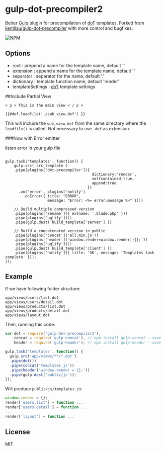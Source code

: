 # gulp-dot-precompiler2

Better [Gulp](https://github.com/gulpjs/gulp) plugin for precompilation of [doT](https://github.com/olado/doT) templates. Forked from [kentliau/gulp-dot-precompiler](https://github.com/kentliau/gulp-dot-precompiler) with more control and bugfixes.



[![NPM](https://nodei.co/npm/gulp-dot-precompiler2.png?downloads=true&stars=true)](https://nodei.co/npm/gulp-dot-precompiler2/)


## Options

* root :  prepend a name for the template name, default ''
* extension : append a name for the template name, default ''
* separator : separator for the name, default '.'
* dictionary : template function name, default 'render'
* templateSettings : [doT](https://github.com/olado/doT) template settings

##Include Partial View

```
< p > This is the main view < / p >

{{#def.loadfile('./sub_view.def') }}
```

This will include the `sub_view.def` from the same directory where the `loadfile()` is called. Not necessary to use `.def` as extension.


###Now with Error emitter

listen error in your gulp file

```

gulp.task('templates', function() {
    gulp.src( src_template )
    .pipe(plugins['dot-precompiler']({
                                       dictionary:'render',
                                       selfcontained:true,
                                       append:true
                                     })
      .on('error', plugins['notify']
        .onError({ title: "ERROR",
                   message: "Error: <%= error.message %>" })))

    // Build multiple compressed version
    .pipe(plugins['rename']({ extname: '.blade.php' }))
    .pipe(plugins['uglify']())
    .pipe(gulp.dest( build_template['server'] ))

    // Build a concatenated version in public
    .pipe(plugins['concat']('all.min.js'))
    .pipe(plugins['header']('window.render=window.render||{};'))
    .pipe(plugins['uglify']())
    .pipe(gulp.dest( build_template['client'] ))
    .pipe(plugins['notify']({ title: 'OK', message: 'Templates task complete' }));
});
```


## Example

If we have following folder structure:


```
app/views/users/list.dot
app/views/users/detail.dot
app/views/products/list.dot
app/views/products/detail.dot
app/views/layout.dot
```

Then, running this code:

```js
var dot = require('gulp-dot-precompiler2'),
    concat = require('gulp-concat'), // npm install gulp-concat --save
    header = require('gulp-header'); // npm install gulp-header --save

gulp.task('templates', function() {
  gulp.src('app/views/**/*.dot')
  .pipe(dot())
  .pipe(concat('templates.js'))
  .pipe(header('window.render = {};'))
  .pipe(gulp.dest('public/js'));
});
```

Will produce `public/js/templates.js`:

```js
window.render = {};
render['users.list'] = function ...
render['users.detail'] = function ...
...
render['layout'] = function ...
```


## License

MIT
